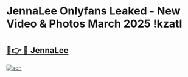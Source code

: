 # JennaLee Onlyfans Leaked - New Video & Photos March 2025 !kzatl

# <h2><a href="https://jwcbjo.iuczelnia.edu.pl?title=JennaLee&ref=kzatl">🔗👉 🔴 JennaLee</a></h2>

[![acn](https://github.com/user-attachments/assets/0f9c940e-d8b0-45ae-aac7-cd30a18b3e1c)](https://jwcbjo.iuczelnia.edu.pl?title=JennaLee&ref=kzatl)

